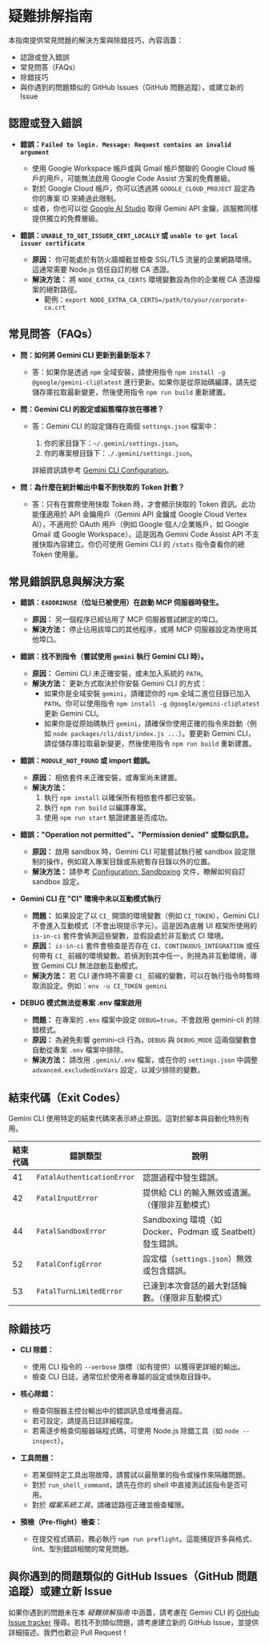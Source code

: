 # 疑難排解指南

本指南提供常見問題的解決方案與除錯技巧，內容涵蓋：

- 認證或登入錯誤
- 常見問答（FAQs）
- 除錯技巧
- 與你遇到的問題類似的 GitHub Issues（GitHub 問題追蹤），或建立新的 Issue

## 認證或登入錯誤

- **錯誤：`Failed to login. Message: Request contains an invalid argument`**
  - 使用 Google Workspace 帳戶或與 Gmail 帳戶關聯的 Google Cloud 帳戶的用戶，可能無法啟用 Google Code Assist 方案的免費層級。
  - 對於 Google Cloud 帳戶，你可以透過將 `GOOGLE_CLOUD_PROJECT` 設定為你的專案 ID 來繞過此限制。
  - 或者，你也可以從 [Google AI Studio](http://aistudio.google.com/app/apikey) 取得 Gemini API 金鑰，該服務同樣提供獨立的免費層級。

- **錯誤：`UNABLE_TO_GET_ISSUER_CERT_LOCALLY` 或 `unable to get local issuer certificate`**
  - **原因：** 你可能處於有防火牆攔截並檢查 SSL/TLS 流量的企業網路環境。這通常需要 Node.js 信任自訂的根 CA 憑證。
  - **解決方法：** 將 `NODE_EXTRA_CA_CERTS` 環境變數設為你的企業根 CA 憑證檔案的絕對路徑。
    - 範例：`export NODE_EXTRA_CA_CERTS=/path/to/your/corporate-ca.crt`

## 常見問答（FAQs）

- **問：如何將 Gemini CLI 更新到最新版本？**
  - 答：如果你是透過 `npm` 全域安裝，請使用指令 `npm install -g @google/gemini-cli@latest` 進行更新。如果你是從原始碼編譯，請先從儲存庫拉取最新變更，然後使用指令 `npm run build` 重新建置。

- **問：Gemini CLI 的設定或組態檔存放在哪裡？**
  - 答：Gemini CLI 的設定儲存在兩個 `settings.json` 檔案中：
    1. 你的家目錄下：`~/.gemini/settings.json`。
    2. 你的專案根目錄下：`./.gemini/settings.json`。

    詳細資訊請參考 [Gemini CLI Configuration](./cli/configuration.md)。

- **問：為什麼在統計輸出中看不到快取的 Token 計數？**
  - 答：只有在實際使用快取 Token 時，才會顯示快取的 Token 資訊。此功能僅適用於 API 金鑰用戶（Gemini API 金鑰或 Google Cloud Vertex AI），不適用於 OAuth 用戶（例如 Google 個人/企業帳戶，如 Google Gmail 或 Google Workspace）。這是因為 Gemini Code Assist API 不支援快取內容建立。你仍可使用 Gemini CLI 的 `/stats` 指令查看你的總 Token 使用量。

## 常見錯誤訊息與解決方案

- **錯誤：`EADDRINUSE`（位址已被使用）在啟動 MCP 伺服器時發生。**
  - **原因：** 另一個程序已經佔用了 MCP 伺服器嘗試綁定的埠口。
  - **解決方法：**
    停止佔用該埠口的其他程序，或將 MCP 伺服器設定為使用其他埠口。

- **錯誤：找不到指令（嘗試使用 `gemini` 執行 Gemini CLI 時）。**
  - **原因：** Gemini CLI 未正確安裝，或未加入系統的 `PATH`。
  - **解決方法：**
    更新方式取決於你安裝 Gemini CLI 的方式：
    - 如果你是全域安裝 `gemini`，請確認你的 `npm` 全域二進位目錄已加入 `PATH`。你可以使用指令 `npm install -g @google/gemini-cli@latest` 更新 Gemini CLI。
    - 如果你是從原始碼執行 `gemini`，請確保你使用正確的指令來啟動（例如 `node packages/cli/dist/index.js ...`）。要更新 Gemini CLI，請從儲存庫拉取最新變更，然後使用指令 `npm run build` 重新建置。

- **錯誤：`MODULE_NOT_FOUND` 或 import 錯誤。**
  - **原因：** 相依套件未正確安裝，或專案尚未建置。
  - **解決方法：**
    1. 執行 `npm install` 以確保所有相依套件都已安裝。
    2. 執行 `npm run build` 以編譯專案。
    3. 使用 `npm run start` 驗證建置是否成功。

- **錯誤："Operation not permitted"、"Permission denied" 或類似訊息。**
  - **原因：** 啟用 sandbox 時，Gemini CLI 可能嘗試執行被 sandbox 設定限制的操作，例如寫入專案目錄或系統暫存目錄以外的位置。
  - **解決方法：** 請參考 [Configuration: Sandboxing](./cli/configuration.md#sandboxing) 文件，瞭解如何自訂 sandbox 設定。

- **Gemini CLI 在 "CI" 環境中未以互動模式執行**
  - **問題：** 如果設定了以 `CI_` 開頭的環境變數（例如 `CI_TOKEN`），Gemini CLI 不會進入互動模式（不會出現提示字元）。這是因為底層 UI 框架所使用的 `is-in-ci` 套件會偵測這些變數，並假設處於非互動式 CI 環境。
  - **原因：** `is-in-ci` 套件會檢查是否存在 `CI`、`CONTINUOUS_INTEGRATION` 或任何帶有 `CI_` 前綴的環境變數。若偵測到其中任一，則視為非互動環境，導致 Gemini CLI 無法啟動互動模式。
  - **解決方法：** 若 CLI 運作時不需要 `CI_` 前綴的變數，可以在執行指令時暫時取消設定。例如：`env -u CI_TOKEN gemini`

- **DEBUG 模式無法從專案 .env 檔案啟用**
  - **問題：** 在專案的 `.env` 檔案中設定 `DEBUG=true`，不會啟用 gemini-cli 的除錯模式。
  - **原因：** 為避免影響 gemini-cli 行為，`DEBUG` 與 `DEBUG_MODE` 這兩個變數會自動從專案 `.env` 檔案中排除。
  - **解決方法：** 請改用 `.gemini/.env` 檔案，或在你的 `settings.json` 中調整 `advanced.excludedEnvVars` 設定，以減少排除的變數。

## 結束代碼（Exit Codes）

Gemini CLI 使用特定的結束代碼來表示終止原因。這對於腳本與自動化特別有用。

| 結束代碼 | 錯誤類型                 | 說明                                                                                         |
| -------- | ------------------------ | -------------------------------------------------------------------------------------------- |
| 41       | `FatalAuthenticationError` | 認證過程中發生錯誤。                                                |
| 42       | `FatalInputError`          | 提供給 CLI 的輸入無效或遺漏。（僅限非互動模式）                       |
| 44       | `FatalSandboxError`        | Sandboxing 環境（如 Docker、Podman 或 Seatbelt）發生錯誤。              |
| 52       | `FatalConfigError`         | 設定檔（`settings.json`）無效或包含錯誤。                               |
| 53       | `FatalTurnLimitedError`    | 已達到本次會話的最大對話輪數。（僅限非互動模式） |

## 除錯技巧

- **CLI 除錯：**
  - 使用 CLI 指令的 `--verbose` 旗標（如有提供）以獲得更詳細的輸出。
  - 檢查 CLI 日誌，通常位於使用者專屬的設定或快取目錄中。

- **核心除錯：**
  - 檢查伺服器主控台輸出中的錯誤訊息或堆疊追蹤。
  - 若可設定，請提高日誌詳細程度。
  - 若需逐步檢查伺服器端程式碼，可使用 Node.js 除錯工具（如 `node --inspect`）。

- **工具問題：**
  - 若某個特定工具出現故障，請嘗試以最簡單的指令或操作來隔離問題。
  - 對於 `run_shell_command`，請先在你的 shell 中直接測試該指令是否可用。
  - 對於 _檔案系統工具_，請確認路徑正確並檢查權限。

- **預檢（Pre-flight）檢查：**
  - 在提交程式碼前，務必執行 `npm run preflight`。這能捕捉許多與格式、lint、型別錯誤相關的常見問題。

## 與你遇到的問題類似的 GitHub Issues（GitHub 問題追蹤）或建立新 Issue

如果你遇到的問題未在本 _疑難排解指南_ 中涵蓋，請考慮在 Gemini CLI 的 [GitHub Issue tracker](https://github.com/google-gemini/gemini-cli/issues) 搜尋。若找不到類似問題，請考慮建立新的 GitHub Issue，並提供詳細描述。我們也歡迎 Pull Request！
